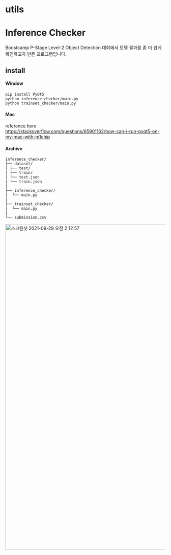 # utils

# Inference Checker
Boostcamp P-Stage Level-2 Object Detection 대회에서 모델 결과를 좀 더 쉽게 확인하고자 만든 프로그램입니다.
## install
#### Window
`pip install PyQt5`<br>
`python inference_checker/main.py`<br>
`python trainset_checker/main.py`

#### Mac
reference here<br>
https://stackoverflow.com/questions/65901162/how-can-i-run-pyqt5-on-my-mac-with-m1chip

#### Archive
```
inference_checker/
├── dataset/
| ├── test/
| ├── train/
| └── test.json
| └── train.json
|
├── inference_checker/
|  └── main.py
|
├── trainset_checker/
|  └── main.py
|
└── submission.csv
```

<img width="1018" alt="스크린샷 2021-09-29 오전 2 12 57" src="https://user-images.githubusercontent.com/51802825/135134129-96a6330a-dbce-4e76-a3a5-20ee35b4ec8f.png">
